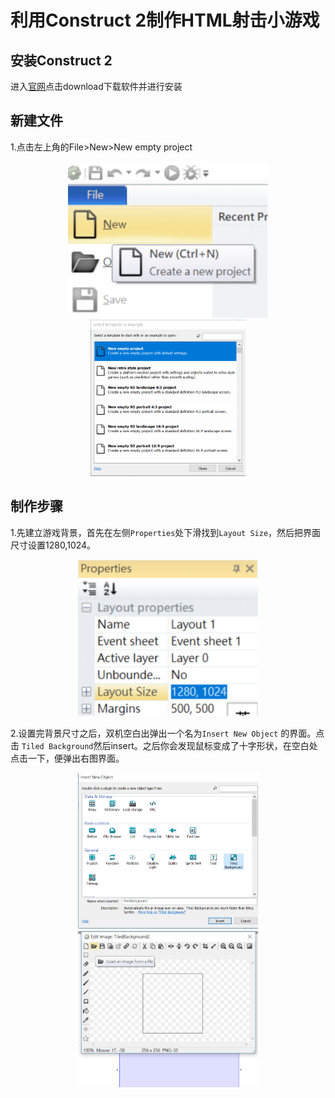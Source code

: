 # __利用Construct 2制作HTML射击小游戏__
## 安装Construct 2
进入[官网](https://www.scirra.com/construct2/releases/r262)点击download下载软件并进行安装

## 新建文件
1.点击左上角的File>New>New empty project
<div align="center">
<img src="images/第一篇博客/1.pNg" height="250px" alt="图片说明" >
<img src="images/第一篇博客/2.pNg" height="250px" alt="图片说明" >
</div>

## 制作步骤
1.先建立游戏背景，首先在左侧`Properties`处下滑找到`Layout Size`，然后把界面尺寸设置1280,1024。
<div align="center">
<img src="images/第一篇博客/3.pNg" height="250px" alt="图片说明" >
</div>

2.设置完背景尺寸之后，双机空白出弹出一个名为`Insert New Object` 的界面。点击 `Tiled Background`然后insert。之后你会发现鼠标变成了十字形状，在空白处点击一下，便弹出右图界面。
<div align="center">
<img src="images/第一篇博客/4.pNg" height="250px" alt="图片说明" >
<img src="images/第一篇博客/5.pNg" height="250px" alt="图片说明" >

</div>